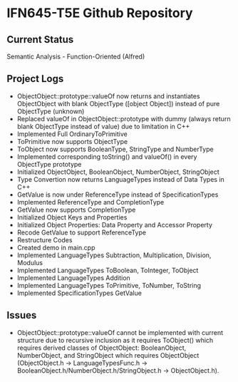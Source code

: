 # IFN645-T5E Github Repository

## Current Status
Semantic Analysis - Function-Oriented (Alfred)

## Project Logs
- ObjectObject::prototype::valueOf now returns and instantiates ObjectObject with blank ObjectType ([object Object]) instead of pure ObjectType (unknown)
- Replaced valueOf in ObjectObject::prototype with dummy (always return blank ObjectType instead of value) due to limitation in C++
- Implemented Full OrdinaryToPrimitive
- ToPrimitive now supports ObjectType
- ToObject now supports BooleanType, StringType and NumberType
- Implemented corresponding toString() and valueOf() in every ObjectType prototype
- Initialized ObjectObject, BooleanObject, NumberObject, StringObject
- Type Convertion now returns LanguageTypes instead of Data Types in C++
- GetValue is now under ReferenceType instead of SpecificationTypes
- Implemented ReferenceType and CompletionType
- GetValue now supports CompletionType
- Initialized Object Keys and Properties
- Initialized Object Properties: Data Property and Accessor Property
- Recode GetValue to support ReferenceType
- Restructure Codes
- Created demo in main.cpp
- Implemented LanguageTypes Subtraction, Multiplication, Division, Modulus
- Implemented LanguageTypes ToBoolean, ToInteger, ToObject
- Implemented LanguageTypes Addition
- Implemented LanguageTypes ToPrimitive, ToNumber, ToString
- Implemented SpecificationTypes GetValue

## Issues
- ObjectObject::prototype::valueOf cannot be implemented with current structure due to recursive inclusion as it requires ToObject() which requires derived classes of ObjectObject: BooleanObject, NumberObject, and StringObject which requires ObjectObject (ObjectObject.h -> LanguageTypesFunc.h -> BooleanObject.h/NumberObject.h/StringObject.h -> ObjectObject.h). 
